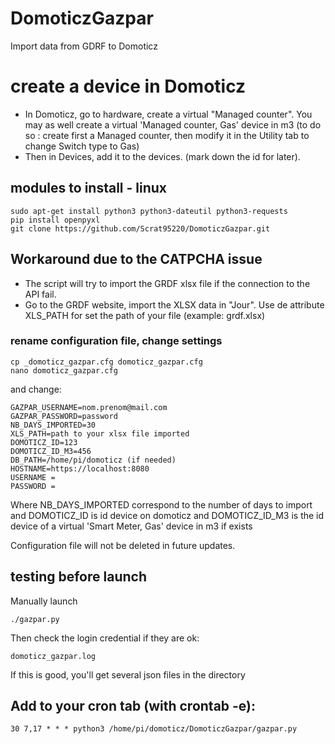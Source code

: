 # DomoticzGazpar
Import data from GDRF to Domoticz

# create a device in Domoticz
- In Domoticz, go to hardware, create a virtual "Managed counter".
  You may as well create a virtual 'Managed counter, Gas' device in m3 (to do so : create first a Managed counter, then modify it in the Utility tab to change Switch type to Gas)
- Then in Devices, add it to the devices. (mark down the id for later).

## modules to install - linux

    sudo apt-get install python3 python3-dateutil python3-requests
	pip install openpyxl
    git clone https://github.com/Scrat95220/DomoticzGazpar.git
	
## Workaround due to the CATPCHA issue
- The script will try to import the GRDF xlsx file if the connection to the API fail.
- Go to the GRDF website, import the XLSX data in "Jour". Use de attribute XLS_PATH for set the path of your file (example: grdf.xlsx)

### rename configuration file, change settings

    cp _domoticz_gazpar.cfg domoticz_gazpar.cfg
    nano domoticz_gazpar.cfg

and change:

    GAZPAR_USERNAME=nom.prenom@mail.com
    GAZPAR_PASSWORD=password
    NB_DAYS_IMPORTED=30
	XLS_PATH=path to your xlsx file imported
    DOMOTICZ_ID=123
    DOMOTICZ_ID_M3=456
	DB_PATH=/home/pi/domoticz (if needed)
	HOSTNAME=https://localhost:8080 
	USERNAME = 
	PASSWORD = 

Where NB_DAYS_IMPORTED correspond to the number of days to import and DOMOTICZ_ID is id device on domoticz and
DOMOTICZ_ID_M3 is the id device of a virtual 'Smart Meter, Gas' device in m3 if exists

Configuration file will not be deleted in future updates.

## testing before launch

Manually launch

    ./gazpar.py


Then check the login credential if they are ok:

    domoticz_gazpar.log

If this is good, you'll get several json files in the directory

## Add to your cron tab (with crontab -e):

    30 7,17 * * * python3 /home/pi/domoticz/DomoticzGazpar/gazpar.py
